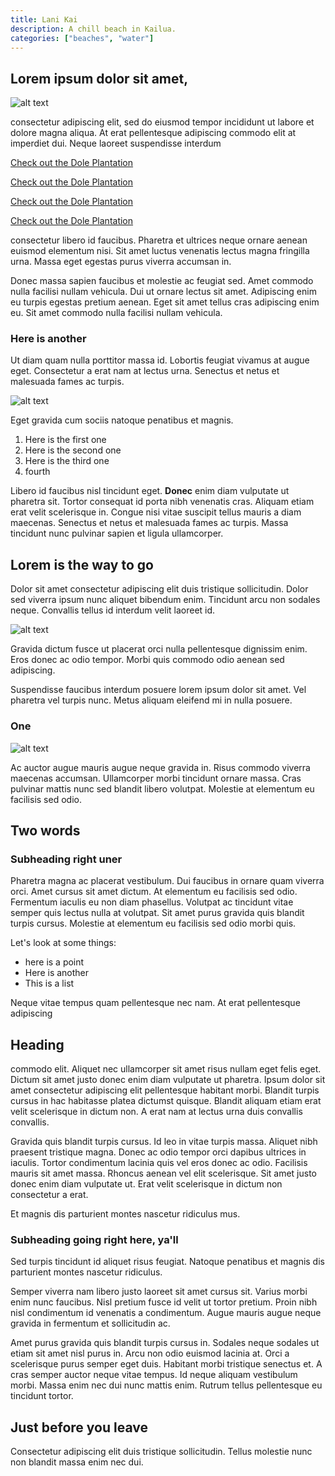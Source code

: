 ```yaml
---
title: Lani Kai
description: A chill beach in Kailua.
categories: ["beaches", "water"]
---
```


## Lorem ipsum dolor sit amet, 

![alt text](/no_image_yet.png)

consectetur adipiscing elit, sed do eiusmod tempor incididunt ut labore et dolore magna aliqua. At erat pellentesque adipiscing commodo elit at imperdiet dui. Neque laoreet suspendisse interdum 

[Check out the Dole Plantation](dole-plantation)

[Check out the Dole Plantation](china-walls)

[Check out the Dole Plantation](pillbox)

[Check out the Dole Plantation](pillboxss)

consectetur libero id faucibus. Pharetra et ultrices neque ornare aenean euismod elementum nisi. Sit amet luctus venenatis lectus magna fringilla urna. Massa eget egestas purus viverra accumsan in. 

Donec massa sapien faucibus et molestie ac feugiat sed. Amet commodo nulla facilisi nullam vehicula. Dui ut ornare lectus sit amet. Adipiscing enim eu turpis egestas pretium aenean. Eget sit amet tellus cras adipiscing enim eu. Sit amet commodo nulla facilisi nullam vehicula.

### Here is another

 Ut diam quam nulla porttitor massa id. Lobortis feugiat vivamus at augue eget. Consectetur a erat nam at lectus urna. Senectus et netus et malesuada fames ac turpis.

![alt text](/no_image_yet.png)

Eget gravida cum sociis natoque penatibus et magnis. 

1) Here is the first one
2) Here is the second one
3) Here is the third one
4) fourth

Libero id faucibus nisl tincidunt eget. **Donec** enim diam vulputate ut pharetra sit. Tortor consequat id porta nibh venenatis cras. Aliquam etiam erat velit scelerisque in. Congue nisi vitae suscipit tellus mauris a diam maecenas. Senectus et netus et malesuada fames ac turpis. Massa tincidunt nunc pulvinar sapien et ligula ullamcorper. 

## Lorem is the way to go

Dolor sit amet consectetur adipiscing elit duis tristique sollicitudin. Dolor sed viverra ipsum nunc aliquet bibendum enim. Tincidunt arcu non sodales neque. Convallis tellus id interdum velit laoreet id. 

![alt text](/no_image_yet.png)

Gravida dictum fusce ut placerat orci nulla pellentesque dignissim enim. Eros donec ac odio tempor. Morbi quis commodo odio aenean sed adipiscing. 

Suspendisse faucibus interdum posuere lorem ipsum dolor sit amet. Vel pharetra vel turpis nunc. Metus aliquam eleifend mi in nulla posuere.

### One

![alt text](/no_image_yet.png)

Ac auctor augue mauris augue neque gravida in. Risus commodo viverra maecenas accumsan. Ullamcorper morbi tincidunt ornare massa. Cras pulvinar mattis nunc sed blandit libero volutpat. Molestie at elementum eu facilisis sed odio. 

## Two words

### Subheading right uner

Pharetra magna ac placerat vestibulum. Dui faucibus in ornare quam viverra orci. Amet cursus sit amet dictum. At elementum eu facilisis sed odio. Fermentum iaculis eu non diam phasellus. Volutpat ac tincidunt vitae semper quis lectus nulla at volutpat. Sit amet purus gravida quis blandit turpis cursus. Molestie at elementum eu facilisis sed odio morbi quis.

Let's look at some things:

* here is a point
* Here is another
* This is a list

Neque vitae tempus quam pellentesque nec nam. At erat pellentesque adipiscing

## Heading

commodo elit. Aliquet nec ullamcorper sit amet risus nullam eget felis eget. Dictum sit amet justo donec enim diam vulputate ut pharetra. Ipsum dolor sit amet consectetur adipiscing elit pellentesque habitant morbi. Blandit turpis cursus in hac habitasse platea dictumst quisque. Blandit aliquam etiam erat velit scelerisque in dictum non. A erat nam at lectus urna duis convallis convallis. 

Gravida quis blandit turpis cursus. Id leo in vitae turpis massa. Aliquet nibh praesent tristique magna. Donec ac odio tempor orci dapibus ultrices in iaculis. Tortor condimentum lacinia quis vel eros donec ac odio. Facilisis mauris sit amet massa. Rhoncus aenean vel elit scelerisque. Sit amet justo donec enim diam vulputate ut. Erat velit scelerisque in dictum non consectetur a erat. 

Et magnis dis parturient montes nascetur ridiculus mus.

### Subheading going right here, ya'll

Sed turpis tincidunt id aliquet risus feugiat. Natoque penatibus et magnis dis parturient montes nascetur ridiculus. 

Semper viverra nam libero justo laoreet sit amet cursus sit. Varius morbi enim nunc faucibus. Nisl pretium fusce id velit ut tortor pretium. Proin nibh nisl condimentum id venenatis a condimentum. Augue mauris augue neque gravida in fermentum et sollicitudin ac. 

Amet purus gravida quis blandit turpis cursus in. Sodales neque sodales ut etiam sit amet nisl purus in. Arcu non odio euismod lacinia at. Orci a scelerisque purus semper eget duis. Habitant morbi tristique senectus et. A cras semper auctor neque vitae tempus. Id neque aliquam vestibulum morbi. Massa enim nec dui nunc mattis enim. Rutrum tellus pellentesque eu tincidunt tortor. 

## Just before you leave

Consectetur adipiscing elit duis tristique sollicitudin. Tellus molestie nunc non blandit massa enim nec dui.